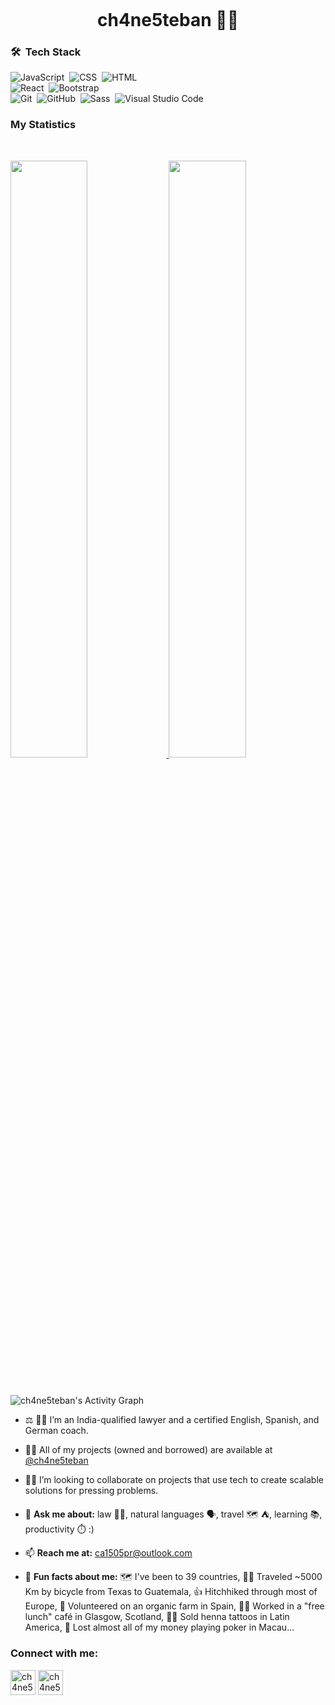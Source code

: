 <p align="left"> <img src="https://komarev.com/ghpvc/?username=ch4ne5teban&label=Profile%20views&color=1c1c1c&style=flat" alt="" /> </p>

<h1 align="center">ch4ne5teban 🏳️‍🌈</h1>

### 🛠 &nbsp;Tech Stack

![JavaScript](https://img.shields.io/badge/-JavaScript-05122A?style=flat&logo=javascript)&nbsp;
![CSS](https://img.shields.io/badge/-CSS-05122A?style=flat&logo=CSS3&logoColor=1572B6)&nbsp;
![HTML](https://img.shields.io/badge/-HTML-05122A?style=flat&logo=HTML5)&nbsp; <br />
![React](https://img.shields.io/badge/-React-05122A?style=flat&logo=react)&nbsp;
![Bootstrap](https://img.shields.io/badge/-Bootstrap-05122A?style=flat&logo=bootstrap&logoColor=563D7C) <br />
![Git](https://img.shields.io/badge/-Git-05122A?style=flat&logo=git)&nbsp;
![GitHub](https://img.shields.io/badge/-GitHub-05122A?style=flat&logo=github)&nbsp;
![Sass](https://img.shields.io/badge/-Sass-05122A?style=flat&logo=sass)&nbsp;
![Visual Studio Code](https://img.shields.io/badge/-Visual%20Studio%20Code-05122A?style=flat&logo=visual-studio-code&logoColor=007ACC)&nbsp;

### My Statistics

<br/>
<p align="left">
  <a href="https://github.com/ch4ne5teban/">
  <img width="49.5%" src="https://github-readme-stats.vercel.app/api?username=ch4ne5teban&show_icons=true&theme=gruvbox&hide_border=true" />
    <img width="49.5%" src="https://github-readme-streak-stats.herokuapp.com/?user=ch4ne5teban&theme=gruvbox&hide_border=true" />
  </a>
</p>
<br>


![ch4ne5teban's Activity Graph](https://activity-graph.herokuapp.com/graph?username=ch4ne5teban&custom_title=ch4ne5teban's%20Contribution%20Graph&theme=gruvbox&bg_color=282828&hide_border=true&line=d1a01f&point=c58545)


<!-- <p align="left"> <a href="https://github.com/ryo-ma/github-profile-trophy"><img src="https://github-profile-trophy.vercel.app/?username=ch4ne5teban" alt="ch4ne5teban" /></a> </p> -->

- ⚖️ 👨‍🏫 I’m an India-qualified lawyer and a certified English, Spanish, and German coach.

- 👨‍💻 All of my projects (owned and borrowed) are available at [@ch4ne5teban](https://github.com/ch4ne5teban)

- 👯‍♂️ I’m looking to collaborate on projects that use tech to create scalable solutions for pressing problems.

- 💬 **Ask me about:** law 👨‍⚖️, natural languages 🗣️, travel 🗺️ ⛺, learning 📚, productivity ⏱️ :)

- 📫 **Reach me at:** ca1505pr@outlook.com

- 🤘 **Fun facts about me:** 🗺 I've been to 39 countries, 🚵‍♂️ Traveled ~5000 Km by bicycle from Texas to Guatemala, 👍 Hitchhiked through most of Europe, 💪 Volunteered on an organic farm in Spain, 👨‍🍳 Worked in a "free lunch" café in Glasgow, Scotland, 👨‍🎨 Sold henna tattoos in Latin America, 🤡 Lost almost all of my money playing poker in Macau...

<h3 align="left">Connect with me:</h3>
<p align="left">
<a href="https://twitter.com/ch4ne5teban" target="blank"><img align="center" src="https://img.icons8.com/color/452/twitter-circled--v1.png" alt="ch4ne5teban's twitter" height="40" width="40" /></a>
<a href="https://linkedin.com/in/chanakyaarora" target="blank"><img align="center" src="https://img.icons8.com/color/452/linkedin-circled--v1.png" alt="ch4ne5teban's linkedin" height="40" width="40" /></a>
</p>

